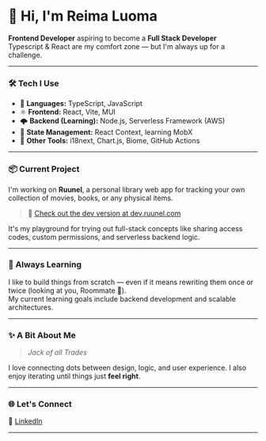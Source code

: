 # 👋 Hi, I'm Reima Luoma

**Frontend Developer** aspiring to become a **Full Stack Developer**  
Typescript & React are my comfort zone — but I'm always up for a challenge.  

---

### 🛠️ Tech I Use  
- 🧠 **Languages:** TypeScript, JavaScript  
- ⚛️ **Frontend:** React, Vite, MUI  
- 🌩️ **Backend (Learning):** Node.js, Serverless Framework (AWS)  
- 🧪 **State Management:** React Context, learning MobX  
- 🧰 **Other Tools:** i18next, Chart.js, Biome, GitHub Actions  

---

### 📦 Current Project  
I'm working on **Ruunel**, a personal library web app for tracking your own collection of movies, books, or any physical items.

> 🔗 [Check out the dev version at dev.ruunel.com](https://dev.ruunel.com)

It's my playground for trying out full-stack concepts like sharing access codes, custom permissions, and serverless backend logic.

---

### 🎯 Always Learning  
I like to build things from scratch — even if it means rewriting them once or twice (looking at you, Roommate 👀).  
My current learning goals include backend development and scalable architectures.

---

### ✨ A Bit About Me  
> _Jack of all Trades_

I love connecting dots between design, logic, and user experience. I also enjoy iterating until things just **feel right**.

---

### 🌐 Let's Connect  
📎 [LinkedIn](https://www.linkedin.com/in/reimaluoma/)

---

